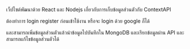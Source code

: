 เว็ปไซต์พัฒนาด้วย React และ Nodejs เกี่ยวกับการเก็บข้อมูลส่วนตัวกับ ContextAPI

ต้องทำการ login register ก่อนเข้าใช้งาน
หรือจะ login ด้วย google ก็ได้

และสามารถเพิ่มข้อมูลส่วนตัวแล้วนำข้อมูลไปบันทึกใน MongoDB และเรียกข้อมูลผ่าน API และสามารถแก้ไขข้อมูลส่วนตัวได้
